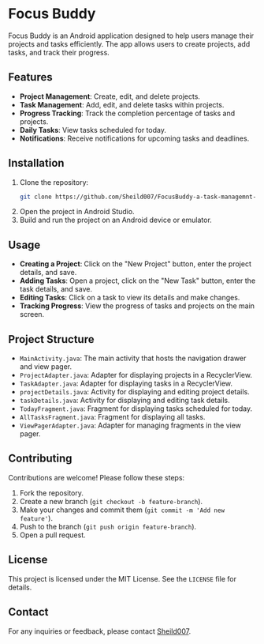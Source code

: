 # Focus Buddy

Focus Buddy is an Android application designed to help users manage their projects and tasks efficiently. The app allows users to create projects, add tasks, and track their progress.

## Features

- **Project Management**: Create, edit, and delete projects.
- **Task Management**: Add, edit, and delete tasks within projects.
- **Progress Tracking**: Track the completion percentage of tasks and projects.
- **Daily Tasks**: View tasks scheduled for today.
- **Notifications**: Receive notifications for upcoming tasks and deadlines.

## Installation

1. Clone the repository:
    ```sh
    git clone https://github.com/Sheild007/FocusBuddy-a-task-managemnt-app
    ```
2. Open the project in Android Studio.
3. Build and run the project on an Android device or emulator.

## Usage

- **Creating a Project**: Click on the "New Project" button, enter the project details, and save.
- **Adding Tasks**: Open a project, click on the "New Task" button, enter the task details, and save.
- **Editing Tasks**: Click on a task to view its details and make changes.
- **Tracking Progress**: View the progress of tasks and projects on the main screen.

## Project Structure

- `MainActivity.java`: The main activity that hosts the navigation drawer and view pager.
- `ProjectAdapter.java`: Adapter for displaying projects in a RecyclerView.
- `TaskAdapter.java`: Adapter for displaying tasks in a RecyclerView.
- `projectDetails.java`: Activity for displaying and editing project details.
- `taskDetails.java`: Activity for displaying and editing task details.
- `TodayFragment.java`: Fragment for displaying tasks scheduled for today.
- `AllTasksFragment.java`: Fragment for displaying all tasks.
- `ViewPagerAdapter.java`: Adapter for managing fragments in the view pager.

## Contributing

Contributions are welcome! Please follow these steps:

1. Fork the repository.
2. Create a new branch (`git checkout -b feature-branch`).
3. Make your changes and commit them (`git commit -m 'Add new feature'`).
4. Push to the branch (`git push origin feature-branch`).
5. Open a pull request.

## License

This project is licensed under the MIT License. See the `LICENSE` file for details.

## Contact

For any inquiries or feedback, please contact [Sheild007](https://github.com/Shield007).

